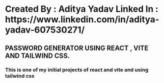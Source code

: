 <h1> Created By : Aditya Yadav     Linked In : https://www.linkedin.com/in/aditya-yadav-607530271/  </h1>
<h2> PASSWORD GENERATOR USING REACT , VITE AND TAILWIND CSS. </h2>
<h3> This is one of my initial projects of react and vite and using tailwind css </h3>
